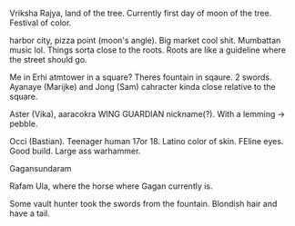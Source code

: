 Vriksha Rajya, land of the tree. Currently first day of moon of the tree. Festival of color.

harbor city, pizza point (moon's angle). Big market cool shit. Mumbattan music lol. Things sorta close to the roots. Roots are like a guideline where the street should go.

Me in Erhi atmtower in a square? Theres fountain in sqaure. 2 swords. Ayanaye (Marijke) and Jong (Sam) cahracter kinda close relative to the square.

Aster (Vika), aaracokra WING GUARDIAN nickname(?). With a lemming -> pebble.

Occi (Bastian). Teenager human 17or 18. Latino color of skin. FEline eyes. Good build. Large ass warhammer.

Gagansundaram

Rafam Ula, where the horse where Gagan currently is.

Some vault hunter took the swords from the fountain. Blondish hair and have a tail.